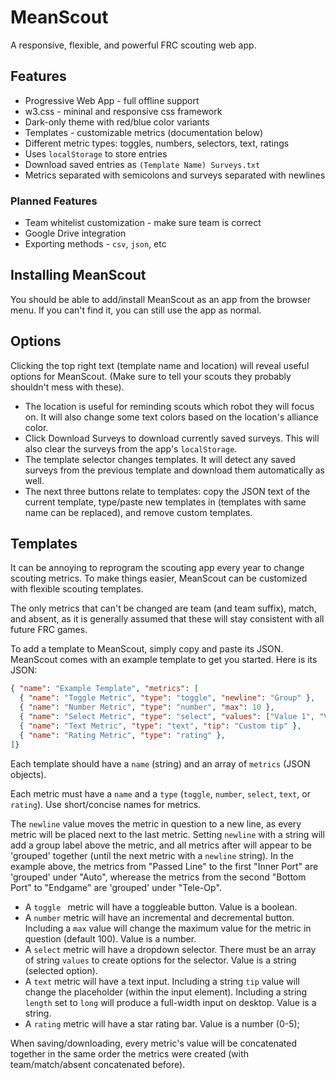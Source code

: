# MeanScout

A responsive, flexible, and powerful FRC scouting web app.

## Features

- Progressive Web App - full offline support
- w3.css - mininal and responsive css framework
- Dark-only theme with red/blue color variants
- Templates - customizable metrics (documentation below)
- Different metric types: toggles, numbers, selectors, text, ratings
- Uses `localStorage` to store entries
- Download saved entries as `(Template Name) Surveys.txt`
- Metrics separated with semicolons and surveys separated with newlines

### Planned Features

- Team whitelist customization - make sure team is correct
- Google Drive integration
- Exporting methods - `csv`, `json`, etc

## Installing MeanScout

You should be able to add/install MeanScout as an app from the browser menu.
If you can't find it, you can still use the app as normal.

## Options

Clicking the top right text (template name and location) will reveal useful options for MeanScout. (Make sure to tell your scouts they probably shouldn't mess with these).

- The location is useful for reminding scouts which robot they will focus on. It will also change some text colors based on the location's alliance color.
- Click Download Surveys to download currently saved surveys. This will also clear the surveys from the app's `localStorage`.
- The template selector changes templates. It will detect any saved surveys from the previous template and download them automatically as well.
- The next three buttons relate to templates: copy the JSON text of the current template, type/paste new templates in (templates with same name can be replaced), and remove custom templates.

## Templates

It can be annoying to reprogram the scouting app every year to change scouting metrics. To make things easier, MeanScout can be customized with flexible scouting templates.

The only metrics that can't be changed are team (and team suffix), match, and absent, as it is generally assumed that these will stay consistent with all future FRC games.

To add a template to MeanScout, simply copy and paste its JSON. MeanScout comes with an example template to get you started. Here is its JSON:
```json
{ "name": "Example Template", "metrics": [
  { "name": "Toggle Metric", "type": "toggle", "newline": "Group" },
  { "name": "Number Metric", "type": "number", "max": 10 },
  { "name": "Select Metric", "type": "select", "values": ["Value 1", "Value 2", "Value 3"] },
  { "name": "Text Metric", "type": "text", "tip": "Custom tip" },
  { "name": "Rating Metric", "type": "rating" },
]}
```

Each template should have a `name` (string) and an array of `metrics` (JSON objects).

Each metric must have a `name` and a `type` (`toggle`, `number`, `select`, `text`, or `rating`). Use short/concise names for metrics.

The `newline` value moves the metric in question to a new line, as every metric will be placed next to the last metric. Setting `newline` with a string will add a group label above the metric, and all metrics after will appear to be 'grouped' together (until the next metric with a `newline` string). In the example above, the metrics from "Passed Line" to the first "Inner Port" are 'grouped' under "Auto", wherease the metrics from the second "Bottom Port" to "Endgame" are 'grouped' under "Tele-Op".

- A `toggle ` metric will have a toggleable button. Value is a boolean.
- A `number` metric will have an incremental and decremental button. Including a `max` value will change the maximum value for the metric in question (default 100). Value is a number.
- A `select` metric will have a dropdown selector. There must be an array of string `values` to create options for the selector. Value is a string (selected option).
- A `text` metric will have a text input. Including a string `tip` value will change the placeholder (within the input element). Including a string `length` set to `long` will produce a full-width input on desktop. Value is a string.
- A `rating` metric will have a star rating bar. Value is a number (0-5);

When saving/downloading, every metric's value will be concatenated together in the same order the metrics were created (with team/match/absent concatenated before).
